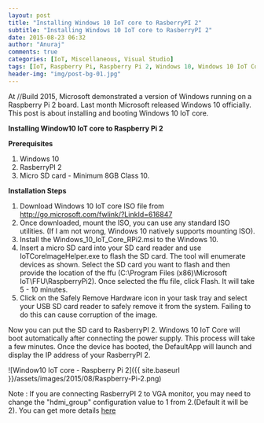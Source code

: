 ```yaml
---
layout: post
title: "Installing Windows 10 IoT core to RasberryPI 2"
subtitle: "Installing Windows 10 IoT core to RasberryPI 2"
date: 2015-08-23 06:32
author: "Anuraj"
comments: true
categories: [IoT, Miscellaneous, Visual Studio]
tags: [IoT, Raspberry Pi, Raspberry Pi 2, Windows 10, Windows 10 IoT Core]
header-img: "img/post-bg-01.jpg"
---
```

At //Build 2015, Microsoft demonstrated a version of Windows running on a Raspberry Pi 2 board. Last month Microsoft released Windows 10 officially. This post is about installing and booting Windows 10 IoT core. 

**Installing Window10 IoT core to Raspberry Pi 2**

**Prerequisites**


1.  Windows 10
2.  RasberryPI 2
3.  Micro SD card - Minimum 8GB Class 10.

**Installation Steps**


1.  Download Windows 10 IoT core ISO file from <a href="http://go.microsoft.com/fwlink/?LinkId=616847" target="_blank">http://go.microsoft.com/fwlink/?LinkId=616847</a>
2.  Once downloaded, mount the ISO, you can use any standard ISO utilities. (If I am not wrong, Windows 10 natively supports mounting ISO).
3.  Install the Windows_10_IoT_Core_RPi2.msi to the Windows 10.
4.  Insert a micro SD card into your SD card reader and use IoTCoreImageHelper.exe to flash the SD card. The tool will enumerate devices as shown. Select the 
SD card you want to flash and then provide the location of the ffu (C:\Program Files (x86)\Microsoft IoT\FFU\RaspberryPi2). Once selected the ffu file, click Flash. It will take 5 - 10 minutes.
5.  Click on the Safely Remove Hardware icon in your task tray and select your USB SD card reader to safely remove it from the system. Failing to do this can cause corruption of the image.

Now you can put the SD card to RasberryPI 2. Windows 10 IoT Core will boot automatically after connecting the power supply. This process will take a few minutes. Once the device has booted, the DefaultApp will launch and display the IP address of your RasberryPI 2.

![Window10 IoT core - Raspberry Pi 2]({{ site.baseurl }}/assets/images/2015/08/Raspberry-Pi-2.png)

Note : If you are connecting RasberryPI 2 to VGA monitor, you may need to change the "hdmi_group" configuration value to 1 from 2.(Default it will be 2). You can get more details [here](https://www.raspberrypi.org/forums/viewtopic.php?t=5851)
